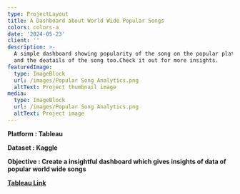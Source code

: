 ```yaml
---
type: ProjectLayout
title: A Dashboard about World Wide Popular Songs
colors: colors-a
date: '2024-05-23'
client: ''
description: >-
  A simple dashboard showing popularity of the song on the popular platforms ,
  and the deatails of the song too.Check it out for more insights.
featuredImage:
  type: ImageBlock
  url: /images/Popular Song Analytics.png
  altText: Project thumbnail image
media:
  type: ImageBlock
  url: /images/Popular Song Analytics.png
  altText: Project image
---
```

**Platform : Tableau**

**Dataset : Kaggle**

**Objective : Create a insightful dashboard which gives insights of data of popular world wide songs**

[**Tableau Link**](https://public.tableau.com/views/SongAnalytics-Popularity/Dashboard2?:language=en-GB&:sid=&:redirect=auth&:display_count=n&:origin=viz_share_link)
